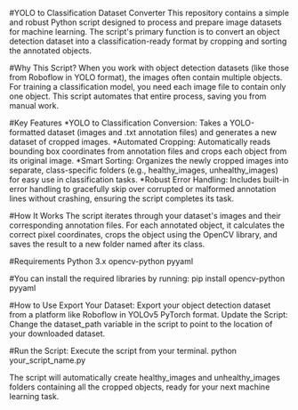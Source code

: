 #YOLO to Classification Dataset Converter
This repository contains a simple and robust Python script designed to process and prepare image datasets for machine learning. The script's primary function is to convert an object detection dataset into a classification-ready format by cropping and sorting the annotated objects.

#Why This Script?
When you work with object detection datasets (like those from Roboflow in YOLO format), the images often contain multiple objects. For training a classification model, you need each image file to contain only one object. This script automates that entire process, saving you from manual work.

#Key Features
*YOLO to Classification Conversion: Takes a YOLO-formatted dataset (images and .txt annotation files) and generates a new dataset of cropped images.
*Automated Cropping: Automatically reads bounding box coordinates from annotation files and crops each object from its original image.
*Smart Sorting: Organizes the newly cropped images into separate, class-specific folders (e.g., healthy_images, unhealthy_images) for easy use in classification tasks.
*Robust Error Handling: Includes built-in error handling to gracefully skip over corrupted or malformed annotation lines without crashing, ensuring the script completes its task.

#How It Works
The script iterates through your dataset's images and their corresponding annotation files. For each annotated object, it calculates the correct pixel coordinates, crops the object using the OpenCV library, and saves the result to a new folder named after its class.

#Requirements
Python 3.x
opencv-python
pyyaml

#You can install the required libraries by running:
pip install opencv-python pyyaml

#How to Use
Export Your Dataset: Export your object detection dataset from a platform like Roboflow in YOLOv5 PyTorch format.
Update the Script: Change the dataset_path variable in the script to point to the location of your downloaded dataset.

#Run the Script: Execute the script from your terminal.
python your_script_name.py

The script will automatically create healthy_images and unhealthy_images folders containing all the cropped objects, ready for your next machine learning task.
